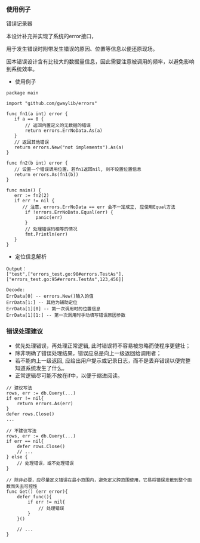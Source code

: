 ### 使用例子

错误记录器

本设计补充并实现了系统的error接口，

用于发生错误时附带发生错误的原因、位置等信息以便还原现场。

因本错误设计含有比较大的数据量信息，因此需要注意被调用的频率，以避免影响到系统效率。

* 使用例子
```text
package main

import "github.com/gwaylib/errors"

func fn1(a int) error {
   if a == 0 {
       // 返回内置定义的无数据的错误
       return errors.ErrNoData.As(a)
   }
   // 返回其他错误
   return errors.New("not implements").As(a)
}

func fn2(b int) error {
   // 设置一个错误调用位置，若fn1返回nil, 则不设置位置信息
   return errors.As(fn1(b))
}

func main() {
   err := fn2(2)
   if err != nil {
 	  // 注意，errors.ErrNoData == err 会不一定成立, 应使用Equal方法
       if !errors.ErrNoData.Equal(err) {
           panic(err)
       }
       // 处理错误码相等的情况
       fmt.Println(err)
   }
}
```

* 定位信息解析
```text
Output：
["test",["errors_test.go:90#errors.TestAs"],["errors_test.go:95#errors.TestAs",123,456]]

Decode: 
ErrData[0] -- errors.New()输入的值
ErrData[1:] -- 其他为辅助定位
ErrData[1][0] -- 第一次调用时的位置信息
ErrData[1][1:] -- 第一次调用时手动填写错误原因参数
```


### 错误处理建议

* 优先处理错误，再处理正常逻辑, 此时错误将不容易被忽略而使程序更健壮；
* 除非明确了错误处理结果，错误应总是向上一级返回给调用者；
* 若不能向上一级返回, 应给出用户提示或记录日志，而不是丢弃错误以便完整知道系统发生了什么。
* 正常逻辑尽可能不放在if中，以便于缩进阅读。
```text
// 建议写法
rows, err := db.Query(...)
if err != nil{
    return errors.As(err)
}
defer rows.Close()
...

// 不建议写法
rows, err := db.Query(...)
if err == nil{
    defer rows.Close()
    // ...
} else {
    // 处理错误，或不处理错误
}
```


``` text
// 除非必要，应尽量定义错误在最小范围内，避免定义跨范围使用，它易将错误发散到整个函数而失去可控性
func Get() (err error){
    defer func(){
        if err != nil{
            // 处理错误
        }
    }()

    // ...
}
```


